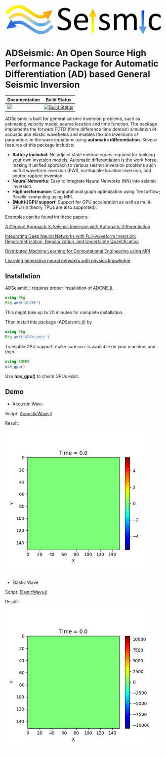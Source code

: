 
![](./docs/src/assets/icon.png)
# ADSeismic: An Open Source High Performance Package for Automatic Differentiation (AD) based General Seismic Inversion


| Documentation                                                | Build Status                                                 |
| ------------------------------------------------------------ | ------------------------------------------------------------ |
| [![](https://img.shields.io/badge/docs-dev-blue.svg)](https://kailaix.github.io/ADSeismic.jl/dev/) | [![Build Status](https://travis-ci.com/kailaix/ADSeismic.jl.svg?branch=master)](https://travis-ci.com/kailaix/ADSeismic.jl) |

ADSeismic is built for general seismic inversion problems, such as estimating velocity model, source location and time function. The package implements the forward FDTD (finite difference time domain) simulation of acoustic and elastic wavefields and enables flexible inversions of parameters in the wave equations using **automatic differentiation**. Several features of this package includes:

- **Battery included**: No adjoint state method codes required for building your own inversion models; Automatic differentiation is the work horse, making it unified approach to various seismic inversion problems such as full waveform inversion (FWI), earthquake location inversion, and source rupture inversion.
- **Neural Networks**: Easy to integrate Neural Networks (NN) into seismic inversion.
- **High performance**: Computational graph optimization using Tensorflow; Parallel computing using MPI.
- **(Multi-)GPU support**: Support for GPU acceleration as well as multi-GPU (in theory TPUs are also supported).

Examples can be found int these papers:

[A General Approach to Seismic Inversion with Automatic Differentiation](https://arxiv.org/pdf/2003.06027.pdf) 

[Integrating Deep Neural Networks with Full-waveform Inversion: Reparametrization, Regularization, and Uncertainty Quantification](https://arxiv.org/pdf/2012.11149.pdf)

[Distributed Machine Learning for Computational Engineering using MPI](https://arxiv.org/pdf/2011.01349.pdf)

[Learning generative neural networks with physics knowledge](https://link.springer.com/article/10.1007/s40687-022-00329-z)

## Installation

ADSeismic.jl requires proper installation of [ADCME.jl](https://github.com/kailaix/ADCME.jl/).
```julia
using Pkg
Pkg.add("ADCME")
```
This might take up to 20 minutes for complete installation. 

Then install this package (ADSeismic.jl) by 
```julia
using Pkg
Pkg.add("ADSeismic")
```

To enable GPU support, make sure `nvcc` is available on your machine, and then
```julia
using ADCME
use_gpu()
```
Use **has_gpu()** to check GPUs exist.

## Demo

- Acoustic Wave

Script: [AcousticWave.jl](./examples/demo/AcousticWave.jl)

Result: ![Acoustic Wavefield](./examples/demo/acoustic-wavefield.gif)

- Elastic Wave

Script: [ElasticWave.jl](./examples/demo/ElasticWave.jl)

Result: ![Elastic Wavefield](./examples/demo/elastic-wavefield.gif)
